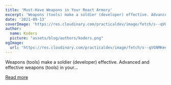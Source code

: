 ```yaml
---
title: 'Must-Have Weapons in Your React Armory'
excerpt: 'Weapons (tools) make a soldier (developer) effective. Advanced and effective weapons (tools) in your...'
date: '2021-09-13'
coverImage: 'https://res.cloudinary.com/practicaldev/image/fetch/s--qVGNMKee--/c_imagga_scale,f_auto,fl_progressive,h_420,q_auto,w_1000/https://dev-to-uploads.s3.amazonaws.com/uploads/articles/nicxo2ol76s34cbmnz5u.jpeg'
author:
  name: Koders
  picture: "assets/blog/authors/koders.png"
ogImage:
  url: 'https://res.cloudinary.com/practicaldev/image/fetch/s--qVGNMKee--/c_imagga_scale,f_auto,fl_progressive,h_420,q_auto,w_1000/https://dev-to-uploads.s3.amazonaws.com/uploads/articles/nicxo2ol76s34cbmnz5u.jpeg'
---
```


Weapons (tools) make a soldier (developer) effective. Advanced and effective weapons (tools) in your...

[Read more](https://dev.to/gauravbehere/must-have-weapons-in-your-react-armory-1pcc)
